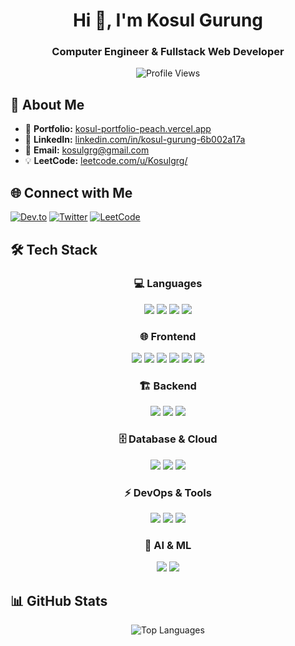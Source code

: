<h1 align="center">Hi 👋, I'm Kosul Gurung</h1>
<h3 align="center">Computer Engineer & Fullstack Web Developer</h3>

<p align="center">
  <img src="https://komarev.com/ghpvc/?username=kosul58&label=Profile%20views&color=0e75b6&style=flat" alt="Profile Views" />
</p>

## 🚀 About Me  
- 🔗 **Portfolio:** [kosul-portfolio-peach.vercel.app](https://kosul-portfolio-peach.vercel.app/)  
- 💼 **LinkedIn:** [linkedin.com/in/kosul-gurung-6b002a17a](https://www.linkedin.com/in/kosul-gurung-6b002a17a/)  
- 📧 **Email:** kosulgrg@gmail.com  
- 💡 **LeetCode:** [leetcode.com/u/Kosulgrg/](https://leetcode.com/u/Kosulgrg/)  

## 🌐 Connect with Me  
<p align="left">
  <a href="https://dev.to/kosulgurung" target="_blank"><img src="https://img.shields.io/badge/Dev.to-0A0A0A?style=for-the-badge&logo=devdotto&logoColor=white" alt="Dev.to" /></a>
  <a href="https://twitter.com/kosulg" target="_blank"><img src="https://img.shields.io/badge/Twitter-1DA1F2?style=for-the-badge&logo=twitter&logoColor=white" alt="Twitter" /></a>
  <a href="https://www.leetcode.com/kosulgrg" target="_blank"><img src="https://img.shields.io/badge/LeetCode-FFA116?style=for-the-badge&logo=leetcode&logoColor=black" alt="LeetCode" /></a>
</p>

## 🛠️ Tech Stack  

<div align="center">
  
### 💻 Languages  
<img src="https://img.shields.io/badge/JavaScript-F7DF1E?style=for-the-badge&logo=javascript&logoColor=black" />
<img src="https://img.shields.io/badge/TypeScript-3178C6?style=for-the-badge&logo=typescript&logoColor=white" />
<img src="https://img.shields.io/badge/Python-3776AB?style=for-the-badge&logo=python&logoColor=white" />
<img src="https://img.shields.io/badge/PHP-777BB4?style=for-the-badge&logo=php&logoColor=white" />

### 🌐 Frontend  
<img src="https://img.shields.io/badge/HTML5-E34F26?style=for-the-badge&logo=html5&logoColor=white" />
<img src="https://img.shields.io/badge/CSS3-1572B6?style=for-the-badge&logo=css3&logoColor=white" />
<img src="https://img.shields.io/badge/Vue.js-4FC08D?style=for-the-badge&logo=vue.js&logoColor=white" />
<img src="https://img.shields.io/badge/React-61DAFB?style=for-the-badge&logo=react&logoColor=black" />
<img src="https://img.shields.io/badge/Next.js-000000?style=for-the-badge&logo=next.js&logoColor=white" />
<img src="https://img.shields.io/badge/Tailwind_CSS-38B2AC?style=for-the-badge&logo=tailwind-css&logoColor=white" />

### 🏗️ Backend  
<img src="https://img.shields.io/badge/Node.js-43853D?style=for-the-badge&logo=node.js&logoColor=white" />
<img src="https://img.shields.io/badge/Express.js-000000?style=for-the-badge&logo=express&logoColor=white" />
<img src="https://img.shields.io/badge/Flask-000000?style=for-the-badge&logo=flask&logoColor=white" />

### 🗄️ Database & Cloud  
<img src="https://img.shields.io/badge/PostgreSQL-336791?style=for-the-badge&logo=postgresql&logoColor=white" />
<img src="https://img.shields.io/badge/MongoDB-47A248?style=for-the-badge&logo=mongodb&logoColor=white" />
<img src="https://img.shields.io/badge/AWS-232F3E?style=for-the-badge&logo=amazon-aws&logoColor=white" />

### ⚡ DevOps & Tools  
<img src="https://img.shields.io/badge/Docker-2496ED?style=for-the-badge&logo=docker&logoColor=white" />
<img src="https://img.shields.io/badge/Git-F05032?style=for-the-badge&logo=git&logoColor=white" />
<img src="https://img.shields.io/badge/Figma-F24E1E?style=for-the-badge&logo=figma&logoColor=white" />

### 🤖 AI & ML  
<img src="https://img.shields.io/badge/TensorFlow-FF6F00?style=for-the-badge&logo=tensorflow&logoColor=white" />
<img src="https://img.shields.io/badge/PyTorch-EE4C2C?style=for-the-badge&logo=pytorch&logoColor=white" />

</div>


## 📊 GitHub Stats  
<p align="center">
  <img src="https://github-readme-stats.vercel.app/api/top-langs/?username=kosul58&layout=compact&theme=radical" alt="Top Languages" />
</p>
